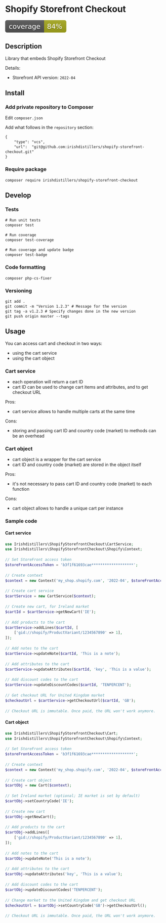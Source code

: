 # Shopify Storefront Checkout

![build-test](coverage.svg)

## Description

Library that embeds Shopify Storefront Checkout

Details:

- Storefront API version: `2022-04`

## Install

### Add private repository to Composer

Edit `composer.json`

Add what follows in the `repository` section:

```
{
    "type": "vcs",
    "url":  "git@github.com:irishdistillers/shopify-storefront-checkout.git"
}
```

### Require package

```shell
composer require irishdistillers/shopify-storefront-checkout
```

## Develop

### Tests

```shell
# Run unit tests
composer test

# Run coverage
composer test-coverage

# Run coverage and update badge
composer test-badge
```

### Code formatting

```shell
composer php-cs-fixer
```

### Versioning

```shell
git add .
git commit -m "Version 1.2.3" # Message for the version
git tag -a v1.2.3 # Specify changes done in the new version
git push origin master --tags
```

## Usage

You can access cart and checkout in two ways:

- using the cart service
- using the cart object

### Cart service

- each operation will return a cart ID
- cart ID can be used to change cart items and attributes, and to get checkout URL

Pros:
- cart service allows to handle multiple carts at the same time

Cons:
- storing and passing cart ID and country code (market) to methods can be an overhead 

### Cart object

- cart object is a wrapper for the cart service
- cart ID and country code (market) are stored in the object itself

Pros:
- it's not necessary to pass cart ID and country code (market) to each function

Cons:
- cart object allows to handle a unique cart per instance

### Sample code

#### Cart service

```php
use Irishdistillers\ShopifyStorefrontCheckout\CartService;
use Irishdistillers\ShopifyStorefrontCheckout\Shopify\Context;

// Set StoreFront access token
$storeFrontAccessToken = 'b3f1f61693cae*******************';

// Create context
$context = new Context('my_shop.shopify.com', '2022-04', $storeFrontAccessToken);

// Create cart service
$cartService = new CartService($context);

// Create new cart, for Ireland market
$cartId = $cartService->getNewCart('IE');

// Add products to the cart
$cartService->addLines($cartId, [
    ['gid://shopify/ProductVariant/1234567890' => 1],
]);

// Add notes to the cart
$cartService->updateNote($cartId, 'This is a note');

// Add attributes to the cart
$cartService->updateAttributes($cartId, 'key', 'This is a value');

// Add discount codes to the cart
$cartService->updateDiscountCodes($cartId, 'TENPERCENT');

// Get checkout URL for United Kingdom market
$checkoutUrl = $cartService->getCheckoutUrl($cartId, 'GB');

// Checkout URL is immutable. Once paid, the URL won't work anymore.
```

#### Cart object

```php
use Irishdistillers\ShopifyStorefrontCheckout\Cart;
use Irishdistillers\ShopifyStorefrontCheckout\Shopify\Context;

// Set StoreFront access token
$storeFrontAccessToken = 'b3f1f61693cae*******************';

// Create context
$context = new Context('my_shop.shopify.com', '2022-04', $storeFrontAccessToken);

// Create cart object
$cartObj = new Cart($context);

// Set Ireland market (optional; IE market is set by default)
$cartObj->setCountryCode('IE');

// Create new cart
$cartObj->getNewCart();

// Add products to the cart
$cartObj->addLines([
    ['gid://shopify/ProductVariant/1234567890' => 1],
]);

// Add notes to the cart
$cartObj->updateNote('This is a note');

// Add attributes to the cart
$cartObj->updateAttributes('key', 'This is a value');

// Add discount codes to the cart
$cartObj->updateDiscountCodes('TENPERCENT');

// Change market to the United Kingdom and get checkout URL
$checkoutUrl = $cartObj->setCountryCode('GB')->getCheckoutUrl();

// Checkout URL is immutable. Once paid, the URL won't work anymore.
```

